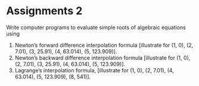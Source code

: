 # Assignments 2

Write computer programs to evaluate simple roots of algebraic equations using

1. Newton’s forward difference interpolation formula [illustrate for (1, 0), (2, 7.01), (3, 25.91),
(4, 63.014), (5, 123.909)].
2. Newton’s backward difference interpolation formula [illustrate for (1, 0), (2, 7.01), (3,
25.91), (4, 63.014), (5, 123.909)].
3. Lagrange’s interpolation formula, [illustrate for (1, 0), (2, 7.01), (4, 63.014), (5, 123.909), (8,
541)].